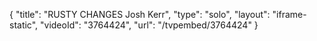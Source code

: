 {
    "title": "RUSTY CHANGES Josh Kerr",
    "type": "solo",
    "layout": "iframe-static",
    "videoId": "3764424",
    "url": "\/tvpembed\/3764424"
}